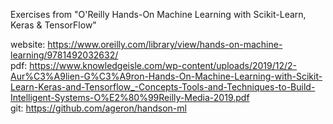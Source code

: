 Exercises from "O'Reilly  Hands-On Machine Learning with Scikit-Learn, Keras & TensorFlow"

website: https://www.oreilly.com/library/view/hands-on-machine-learning/9781492032632/ <br />
pdf: https://www.knowledgeisle.com/wp-content/uploads/2019/12/2-Aur%C3%A9lien-G%C3%A9ron-Hands-On-Machine-Learning-with-Scikit-Learn-Keras-and-Tensorflow_-Concepts-Tools-and-Techniques-to-Build-Intelligent-Systems-O%E2%80%99Reilly-Media-2019.pdf  <br />
git: https://github.com/ageron/handson-ml   <br />
